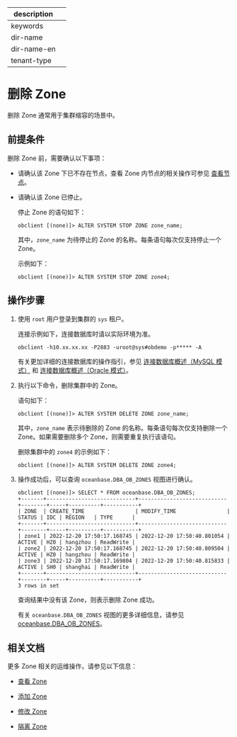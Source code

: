 |description||
|---|---|
|keywords||
|dir-name||
|dir-name-en||
|tenant-type||

# 删除 Zone

删除 Zone 通常用于集群缩容的场景中。

## 前提条件

删除 Zone 前，需要确认以下事项：

* 请确认该 Zone 下已不存在节点，查看 Zone 内节点的相关操作可参见 [查看节点](../300.common-cluster-operations/200.view-an-observer.md)。

* 请确认该 Zone 已停止。

  停止 Zone 的语句如下：

   ```shell
   obclient [(none)]> ALTER SYSTEM STOP ZONE zone_name;
   ```

   其中，`zone_name` 为待停止的 Zone 的名称。每条语句每次仅支持停止一个 Zone。

   示例如下：

   ```shell
   obclient [(none)]> ALTER SYSTEM STOP ZONE zone4;
   ```

## 操作步骤

1. 使用 `root` 用户登录到集群的 `sys` 租户。

   连接示例如下，连接数据库时请以实际环境为准。

   ```shell
   obclient -h10.xx.xx.xx -P2883 -uroot@sys#obdemo -p***** -A
   ```

   有关更加详细的连接数据库的操作指引，参见 [连接数据库概述（MySQL 模式）](../../../300.develop/100.application-development-of-mysql-mode/100.connect-to-oceanbase-database-of-mysql-mode/100.connection-methods-overview-of-mysql-mode.md) 和 [连接数据库概述（Oracle 模式）](../../../300.develop/200.application-development-of-oracle-mode/100.connect-to-oceanbase-database-of-oracle-mode/100.connection-methods-overview-of-oracle-mode.md)。

2. 执行以下命令，删除集群中的 Zone。

   语句如下：

   ```shell
   obclient [(none)]> ALTER SYSTEM DELETE ZONE zone_name;
   ```

   其中，`zone_name` 表示待删除的 Zone 的名称。每条语句每次仅支持删除一个 Zone。如果需要删除多个 Zone，则需要重复执行该语句。

   删除集群中的 `zone4` 的示例如下：

   ```shell
   obclient [(none)]> ALTER SYSTEM DELETE ZONE zone4;
   ```

3. 操作成功后，可以查询 `oceanbase.DBA_OB_ZONES` 视图进行确认。

   ```shell
   obclient [(none)]> SELECT * FROM oceanbase.DBA_OB_ZONES;
   +-------+----------------------------+----------------------------+--------+-----+----------+-----------+
   | ZONE  | CREATE_TIME                | MODIFY_TIME                | STATUS | IDC | REGION   | TYPE      |
   +-------+----------------------------+----------------------------+--------+-----+----------+-----------+
   | zone1 | 2022-12-20 17:50:17.168745 | 2022-12-20 17:50:40.801054 | ACTIVE | HZ0 | hangzhou | ReadWrite |
   | zone2 | 2022-12-20 17:50:17.168745 | 2022-12-20 17:50:40.809504 | ACTIVE | HZ0 | hangzhou | ReadWrite |
   | zone3 | 2022-12-20 17:50:17.169804 | 2022-12-20 17:50:40.815833 | ACTIVE | SH0 | shanghai | ReadWrite |
   +-------+----------------------------+----------------------------+--------+-----+----------+-----------+
   3 rows in set
   ```

   查询结果中没有该 Zone，则表示删除 Zone 成功。

   有关 `oceanbase.DBA_OB_ZONES` 视图的更多详细信息，请参见 [oceanbase.DBA_OB_ZONES](../../../700.reference/700.system-views/300.system-view-of-sys-tenant/200.dictionary-view-of-sys-tenant/24300.o-dba_ob_zones-of-sys-tenant.md)。

## 相关文档

更多 Zone 相关的运维操作，请参见以下信息：

* [查看 Zone](../300.common-cluster-operations/100.view-a-zone.md)

* [添加 Zone](../300.common-cluster-operations/800.add-a-zone.md)

* [修改 Zone](../300.common-cluster-operations/1000.modify-a-zone.md)

* [隔离 Zone](../300.common-cluster-operations/1100.isolation-a-zone.md)
